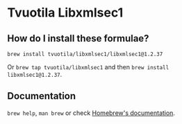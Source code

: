 # Tvuotila Libxmlsec1

## How do I install these formulae?

`brew install tvuotila/libxmlsec1/libxmlsec1@1.2.37`

Or `brew tap tvuotila/libxmlsec1` and then `brew install libxmlsec1@1.2.37`.

## Documentation

`brew help`, `man brew` or check [Homebrew's documentation](https://docs.brew.sh).
